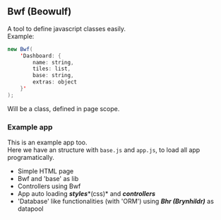 ## Bwf (Beowulf)

A tool to define javascript classes easily.   
Example:

```java
new Bwf(
    'Dashboard: {
        name: string,
        tiles: list,
        base: string,
        extras: object
    }'
);
```

Will be a class, defined in page scope.

### Example app

This is an example app too.   
Here we have an structure with ```base.js``` and ```app.js```, to load all app programatically.

- Simple HTML page
- Bwf and 'base' as lib
- Controllers using Bwf
- App auto loading ***styles****(css)* and ***controllers***
- 'Database' like functionalities (with 'ORM') using ***Bhr (Brynhildr)*** as datapool
